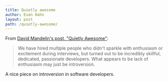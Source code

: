 ```yaml
---
title: Quietly awesome
author: Evan Hahn
layout: post
path: /quietly-awesome/
---
```


From [David Mandelin's post, "Quietly Awesome"](https://blog.mozilla.com/dmandelin/2012/04/02/quietly-awesome/):

> We have hired multiple people who didn't sparkle with enthusiasm or excitement during interviews, but turned out to be incredibly skillful, dedicated, passionate developers. What appears to be lack of enthusiasm may just be introversion.

A nice piece on introversion in software developers.
